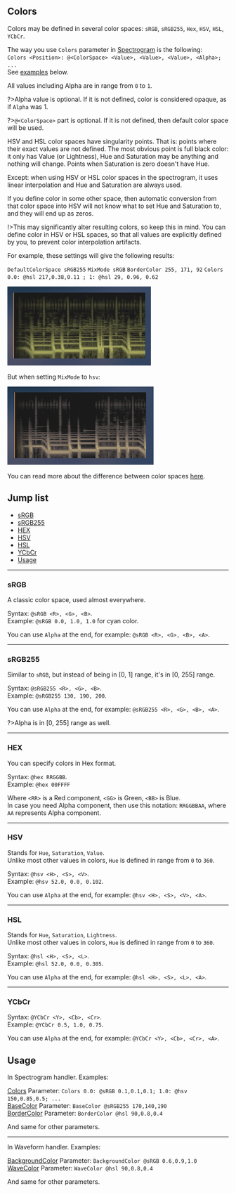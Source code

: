## Colors

Colors may be defined in several color spaces: `sRGB`, `sRGB255`, `Hex`, `HSV`, `HSL`, `YCbCr`.

The way you use `Colors` parameter in [Spectrogram](/docs/handler-types/spectrogram?id=colors) is the following:<br/>
`Colors <Position>: @<ColorSpace> <Value>, <Value>, <Value>, <Alpha>; ...`<br/>
See [examples](#usage) below.

All values including Alpha are in range from `0` to `1`.

?>Alpha value is optional. If it is not defined, color is considered opaque, as if `Alpha` was 1.

?>`@<ColorSpace>` part is optional. If it is not defined, then default color space will be used.

HSV and HSL color spaces have singularity points. That is: points where their exact values are not defined. The most obvious point is full black color: it only has Value (or Lightness), Hue and Saturation may be anything and nothing will change. Points when Saturation is zero doesn't have Hue.

Except: when using HSV or HSL color spaces in the spectrogram, it uses linear interpolation and Hue and Saturation are always used.

If you define color in some other space, then automatic conversion from that color space into HSV will not know what to set Hue and Saturation to, and they will end up as zeros.

!>This may significantly alter resulting colors, so keep this in mind. You can define color in HSV or HSL spaces, so that all values are explicitly defined by you, to prevent color interpolation artifacts.

For example, these settings will give the following results:

`DefaultColorSpace sRGB255` `MixMode sRGB` `BorderColor 255, 171, 92` `Colors 0.0: @hsl 217,0.38,0.11 ; 1: @hsl 29, 0.96, 0.62`

<img src="docs/handler-types/examples/spectrogram/mixmode-srgb.png"/>

But when setting `MixMode` to `hsv`:

<img src="docs/handler-types/examples/spectrogram/mixmode-hsv.png"/>

You can read more about the difference between color spaces [here](https://www.programmersought.com/article/51822376187/).

## Jump list

- [sRGB](#rgb)
- [sRGB255](#srgb255)
- [HEX](#hex)
- [HSV](#hsv)
- [HSL](#hsl)
- [YCbCr](#ycbcr)
- [Usage](#usage)

---

<h3 id="srgb">sRGB</h3>

A classic color space, used almost everywhere.

Syntax: `@sRGB <R>, <G>, <B>`.<br/>
Example: `@sRGB 0.0, 1.0, 1.0` for cyan color.

You can use `Alpha` at the end, for example: `@sRGB <R>, <G>, <B>, <A>`.

---

<h3 id="srgb255">sRGB255</h3>

Similar to `sRGB`, but instead of being in [0, 1] range, it's in [0, 255] range.

Syntax: `@sRGB255 <R>, <G>, <B>`.<br/>
Example: `@sRGB255 130, 190, 200`.

You can use `Alpha` at the end, for example: `@sRGB255 <R>, <G>, <B>, <A>`.

?>Alpha is in [0, 255] range as well.

---

<h3 id="hex">HEX</h3>

You can specify colors in Hex format.

Syntax: `@hex RRGGBB`.<br/>
Example: `@hex 00FFFF`

Where `<RR>` is a Red component, `<GG>` is Green, `<BB>` is Blue.<br/>
In case you need Alpha component, then use this notation: `RRGGBBAA`, where `AA` represents Alpha component.

---

<h3 id="hsv">HSV</h3>

Stands for `Hue`, `Saturation`, `Value`.<br/>
Unlike most other values in colors, `Hue` is defined in range from `0` to `360`.

Syntax: `@hsv <H>, <S>, <V>`.<br/>
Example: `@hsv 52.0, 0.0, 0.102`.

You can use `Alpha` at the end, for example: `@hsv <H>, <S>, <V>, <A>`.

---

<h3 id="hsl">HSL</h3>

Stands for `Hue`, `Saturation`, `Lightness`.<br/>
Unlike most other values in colors, `Hue` is defined in range from `0` to `360`.

Syntax: `@hsl <H>, <S>, <L>`.<br/>
Example: `@hsl 52.0, 0.0, 0.305`.

You can use `Alpha` at the end, for example: `@hsl <H>, <S>, <L>, <A>`.

---

<h3 id="ycbcr">YCbCr</h3>

Syntax: `@YCbCr <Y>, <Cb>, <Cr>`.<br/>
Example: `@YCbCr 0.5, 1.0, 0.75`.

You can use `Alpha` at the end, for example: `@YCbCr <Y>, <Cb>, <Cr>, <A>`.

## Usage

In Spectrogram handler. Examples:

[Colors](/docs/handler-types/spectrogram?id=colors) Parameter: `Colors 0.0: @sRGB 0.1,0.1,0.1; 1.0: @hsv 150,0.85,0.5; ...`<br/>
[BaseColor](/docs/handler-types/spectrogram?id=base-color) Parameter: `BaseColor @sRGB255 170,140,190`<br/>
[BorderColor](/docs/handler-types/spectrogram?id=border-color) Parameter: `BorderColor @hsl 90,0.8,0.4`<br/>

And same for other parameters.

---

In Waveform handler. Examples:

[BackgroundColor](/docs/handler-types/waveform?id=background-color) Parameter: `BackgroundColor @sRGB 0.6,0.9,1.0`<br/>
[WaveColor](/docs/handler-types/waveform?id=wave-color) Parameter: `WaveColor @hsl 90,0.8,0.4`<br/>

And same for other parameters.
